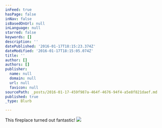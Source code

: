 ```yaml
---
inFeed: true
hasPage: false
inNav: false
isBasedOnUrl: null
inLanguage: null
starred: false
keywords: []
description: ''
datePublished: '2016-01-17T18:15:23.374Z'
dateModified: '2016-01-17T18:15:05.074Z'
title: ''
author: []
authors: []
publisher:
  name: null
  domain: null
  url: null
  favicon: null
sourcePath: _posts/2016-01-17-459f987a-464f-4676-94f4-a5e8f821daef.md
published: true
_type: Blurb

---
```

This fireplace turned out fantastic!
![](https://the-grid-user-content.s3-us-west-2.amazonaws.com/c5ea8202-1c0c-4a26-923f-9a5b9543e513.jpg)